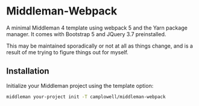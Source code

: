 # Middleman-Webpack
A minimal Middleman 4 template using webpack 5 and the Yarn package manager.
It comes with Bootstrap 5 and JQuery 3.7 preinstalled.

This may be maintained sporadically or not at all as things change, and is a result of me trying to figure things out for myself.

## Installation
Initialize your Middleman project using the template option:
```bash
middleman your-project init -T camplowell/middleman-webpack
```

